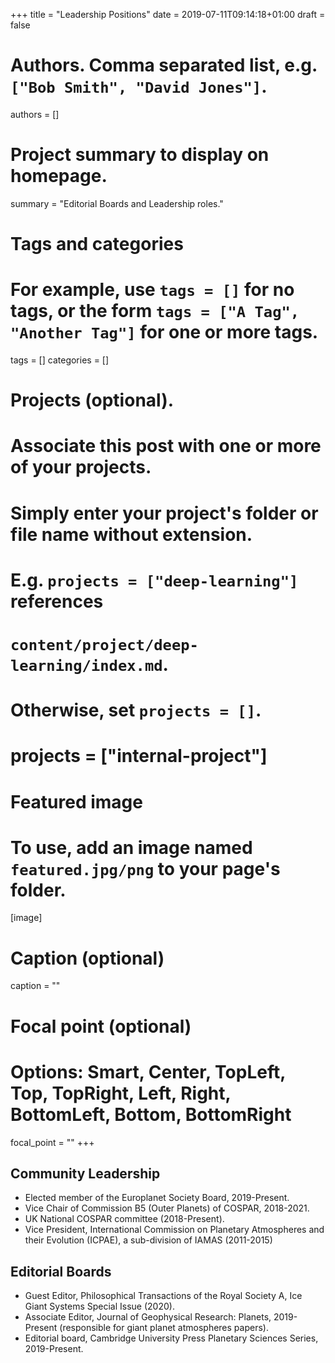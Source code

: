 +++
title = "Leadership Positions"
date = 2019-07-11T09:14:18+01:00
draft = false

# Authors. Comma separated list, e.g. `["Bob Smith", "David Jones"]`.
authors = []

# Project summary to display on homepage.
summary = "Editorial Boards and Leadership roles."


# Tags and categories
# For example, use `tags = []` for no tags, or the form `tags = ["A Tag", "Another Tag"]` for one or more tags.
tags = []
categories = []

# Projects (optional).
#   Associate this post with one or more of your projects.
#   Simply enter your project's folder or file name without extension.
#   E.g. `projects = ["deep-learning"]` references
#   `content/project/deep-learning/index.md`.
#   Otherwise, set `projects = []`.
# projects = ["internal-project"]

# Featured image
# To use, add an image named `featured.jpg/png` to your page's folder.
[image]
  # Caption (optional)
  caption = ""

  # Focal point (optional)
  # Options: Smart, Center, TopLeft, Top, TopRight, Left, Right, BottomLeft, Bottom, BottomRight
  focal_point = ""
+++
## Community Leadership

* Elected member of the Europlanet Society Board, 2019-Present.
* Vice Chair of Commission B5 (Outer Planets) of COSPAR, 2018-2021.
* UK National COSPAR committee (2018-Present).
* Vice President, International Commission on Planetary Atmospheres and their Evolution (ICPAE), a sub-division of IAMAS (2011-2015)

## Editorial Boards

* Guest Editor, Philosophical Transactions of the Royal Society A, Ice Giant Systems Special Issue (2020).
* Associate Editor, Journal of Geophysical Research: Planets, 2019-Present (responsible for giant planet atmospheres papers).
* Editorial board, Cambridge University Press Planetary Sciences Series, 2019-Present.
